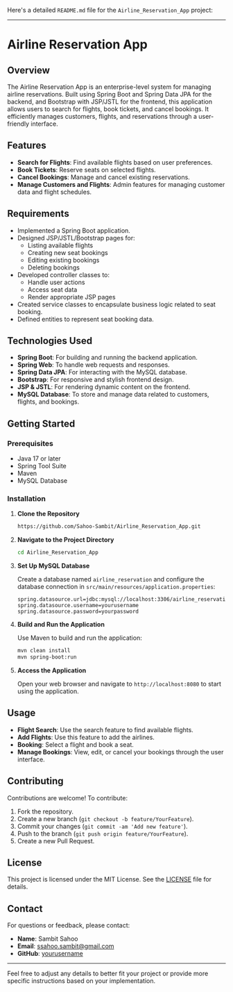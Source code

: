 Here's a detailed `README.md` file for the `Airline_Reservation_App` project:

---

# Airline Reservation App

## Overview

The Airline Reservation App is an enterprise-level system for managing airline reservations. Built using Spring Boot and Spring Data JPA for the backend, and Bootstrap with JSP/JSTL for the frontend, this application allows users to search for flights, book tickets, and cancel bookings. It efficiently manages customers, flights, and reservations through a user-friendly interface.

## Features

- **Search for Flights**: Find available flights based on user preferences.
- **Book Tickets**: Reserve seats on selected flights.
- **Cancel Bookings**: Manage and cancel existing reservations.
- **Manage Customers and Flights**: Admin features for managing customer data and flight schedules.

## Requirements

- Implemented a Spring Boot application.
- Designed JSP/JSTL/Bootstrap pages for:
  - Listing available flights
  - Creating new seat bookings
  - Editing existing bookings
  - Deleting bookings
- Developed controller classes to:
  - Handle user actions
  - Access seat data
  - Render appropriate JSP pages
- Created service classes to encapsulate business logic related to seat booking.
- Defined entities to represent seat booking data.

## Technologies Used

- **Spring Boot**: For building and running the backend application.
- **Spring Web**: To handle web requests and responses.
- **Spring Data JPA**: For interacting with the MySQL database.
- **Bootstrap**: For responsive and stylish frontend design.
- **JSP & JSTL**: For rendering dynamic content on the frontend.
- **MySQL Database**: To store and manage data related to customers, flights, and bookings.

## Getting Started

### Prerequisites

- Java 17 or later
- Spring Tool Suite
- Maven
- MySQL Database

### Installation

1. **Clone the Repository**

   ```bash
   https://github.com/Sahoo-Sambit/Airline_Reservation_App.git
   ```

2. **Navigate to the Project Directory**

   ```bash
   cd Airline_Reservation_App
   ```

3. **Set Up MySQL Database**

   Create a database named `airline_reservation` and configure the database connection in `src/main/resources/application.properties`:

   ```properties
   spring.datasource.url=jdbc:mysql://localhost:3306/airline_reservation
   spring.datasource.username=yourusername
   spring.datasource.password=yourpassword
   ```

4. **Build and Run the Application**

   Use Maven to build and run the application:

   ```bash
   mvn clean install
   mvn spring-boot:run
   ```

5. **Access the Application**

   Open your web browser and navigate to `http://localhost:8080` to start using the application.

## Usage

- **Flight Search**: Use the search feature to find available flights.
- **Add Flights**: Use this feature to add the airlines. 
- **Booking**: Select a flight and book a seat.
- **Manage Bookings**: View, edit, or cancel your bookings through the user interface.

## Contributing

Contributions are welcome! To contribute:

1. Fork the repository.
2. Create a new branch (`git checkout -b feature/YourFeature`).
3. Commit your changes (`git commit -am 'Add new feature'`).
4. Push to the branch (`git push origin feature/YourFeature`).
5. Create a new Pull Request.

## License

This project is licensed under the MIT License. See the [LICENSE](LICENSE) file for details.

## Contact

For questions or feedback, please contact:

- **Name**: Sambit Sahoo
- **Email**: ssahoo.sambit@gmail.com
- **GitHub**: [yourusername](https://github.com/Sahoo-Sambit)

---

Feel free to adjust any details to better fit your project or provide more specific instructions based on your implementation.
